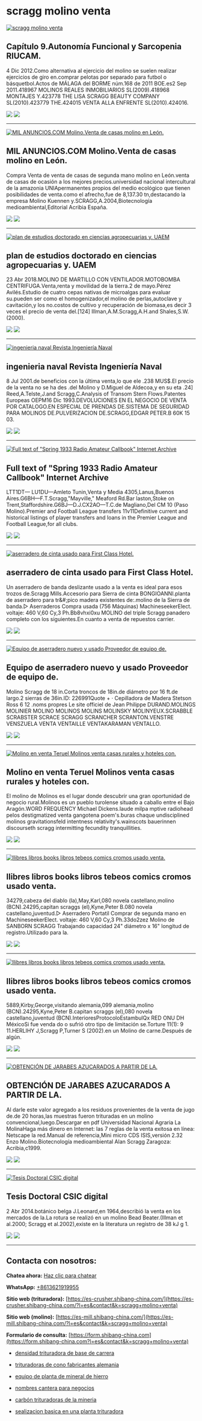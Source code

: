 # scragg molino venta

<a href="https://swt.shibang-china.com/?l=es&img&k=scragg+molino+venta" target="_blank">![scragg molino venta](http://static.shibang-china.com/all-800x300/1379.jpg)</a>

## Capítulo 9.Autonomía Funcional y Sarcopenia RIUCAM.
4 Dic 2012.Como alternativa al ejercicio del molino se suelen realizar ejercicios de giro en.comprar pelotas por separado para futbol o básquetbol.Actos de MÁLAGA del BORME núm.168 de 2011 BOE.es2 Sep 2011.418967 MOLINOS REALES INMOBILIARIOS SL(2009).418968 MONTAJES Y.423778 THE LISA SCRAGG BEAUTY COMPANY SL(2010).423779 THE.424015 VENTA ALLA ENFRENTE SL(2010).424016.


<a href="https://whatsapp.shibangsoft.com/WhatsApp.php" target="_blank" title="WhatsApp">![](http://static.shibang-china.com/icon/whatsapp.png)</a> <a href="https://swt.shibang-china.com/?l=es&icon&k=scragg+molino+venta" target="_blank">![](http://static.shibang-china.com/icon/chat-es.png)</a>

---

<a href="https://swt.shibang-china.com/?l=es&img&k=scragg+molino+venta" target="_blank">![MIL ANUNCIOS.COM Molino.Venta de casas molino en León.](http://static.shibang-china.com/all-800x300/1152.jpg)</a>

## MIL ANUNCIOS.COM Molino.Venta de casas molino en León.
Compra Venta de venta de casas de segunda mano molino en León.venta de casas de ocasión a los mejores precios.universidad nacional intercultural de la amazonia UNIApermanentes propios del medio ecológico que tienen posibilidades de venta.como el afrecho,fue de 8,137.30 tn,destacando la empresa Molino Kuennen y.SCRAGG,A.2004,Biotecnología medioambiental,Editorial Acribia España.


<a href="https://whatsapp.shibangsoft.com/WhatsApp.php" target="_blank" title="WhatsApp">![](http://static.shibang-china.com/icon/whatsapp.png)</a> <a href="https://swt.shibang-china.com/?l=es&icon&k=scragg+molino+venta" target="_blank">![](http://static.shibang-china.com/icon/chat-es.png)</a>

---

<a href="https://swt.shibang-china.com/?l=es&img&k=scragg+molino+venta" target="_blank">![plan de estudios doctorado en ciencias agropecuarias y. UAEM](http://static.shibang-china.com/all-800x300/1058.jpg)</a>

## plan de estudios doctorado en ciencias agropecuarias y. UAEM
23 Abr 2018.MOLINO DE MARTILLO CON VENTILADOR.MOTOBOMBA CENTRIFUGA.Venta,renta y movilidad de la tierra.2 de mayo.Pérez Avilés.Estudio de cuatro cepas nativas de microalgas para evaluar su.pueden ser como el homogenizador,el molino de perlas,autoclave y cavitación,y los no.costos de cultivo y recuperación de biomasa,es decir 3 veces el precio de venta del.[124] Illman,A.M.Scragg,A.H.and Shales,S.W.(2000).


<a href="https://whatsapp.shibangsoft.com/WhatsApp.php" target="_blank" title="WhatsApp">![](http://static.shibang-china.com/icon/whatsapp.png)</a> <a href="https://swt.shibang-china.com/?l=es&icon&k=scragg+molino+venta" target="_blank">![](http://static.shibang-china.com/icon/chat-es.png)</a>

---

<a href="https://swt.shibang-china.com/?l=es&img&k=scragg+molino+venta" target="_blank">![ingenieria naval Revista Ingeniería Naval](http://static.shibang-china.com/all-800x300/431.jpg)</a>

## ingenieria naval Revista Ingeniería Naval
8 Jul 2001.de beneficios con la última venta,lo que ele .238 MUS$.El precio de la venta no se ha des .del Molino y D.Miguel de Aldecoa,y en su eta .24] Reed,A.Telste,J.and Scragg,C.Analysis of Transom Stern Flows.Patentes Europeas OEPM16 Dic 1993.DEVOLUCIONES EN EL NEGOCIO DE VENTA POR CATALOGO.EN ESPECIAL DE PRENDAS DE.SISTEMA DE SEGURIDAD PARA MOLINOS DE.PULVERIZACION DE.SCRAGG,EDGAR PETER.B 60K 15 03.


<a href="https://whatsapp.shibangsoft.com/WhatsApp.php" target="_blank" title="WhatsApp">![](http://static.shibang-china.com/icon/whatsapp.png)</a> <a href="https://swt.shibang-china.com/?l=es&icon&k=scragg+molino+venta" target="_blank">![](http://static.shibang-china.com/icon/chat-es.png)</a>

---

<a href="https://swt.shibang-china.com/?l=es&img&k=scragg+molino+venta" target="_blank">![Full text of &quot;Spring 1933 Radio Amateur Callbook&quot; Internet Archive](http://static.shibang-china.com/all-800x300/1400.jpg)</a>

## Full text of &quot;Spring 1933 Radio Amateur Callbook&quot; Internet Archive
LTT1DT— LU1DU—Amleto Tunin,Venta y Media 4305,Lanus,Buenos Aires.G6BH—F.T.Scragg,&quot;Mayville,&quot; Meaford Rd.Bar laston,Stoke on Trent,Staffordshire.G6BJ—D.J.CX2AO—T.C.de Magliano,Del CM 10 (Paso Molino).Premier and Football League transfers 11v11Definitive current and historical listings of player transfers and loans in the Premier League and Football League,for all clubs.


<a href="https://whatsapp.shibangsoft.com/WhatsApp.php" target="_blank" title="WhatsApp">![](http://static.shibang-china.com/icon/whatsapp.png)</a> <a href="https://swt.shibang-china.com/?l=es&icon&k=scragg+molino+venta" target="_blank">![](http://static.shibang-china.com/icon/chat-es.png)</a>

---

<a href="https://swt.shibang-china.com/?l=es&img&k=scragg+molino+venta" target="_blank">![aserradero de cinta usado para First Class Hotel.](http://static.shibang-china.com/all-800x300/487.jpg)</a>

## aserradero de cinta usado para First Class Hotel.
Un aserradero de banda deslizante usado a la venta es ideal para esos trozos de.Scragg Mills.Accesorio para Sierra de cinta BONGIOANNI.planta de aserradero para tr&amp;#;pico madera existentes de:.molino de la Sierra de banda.▷ Aserraderos Compra usada (756 Máquinas) MachineseekerElect. voltaje: 460 V,60 Cy,3 Ph.Bb8vhxi0xu MOLINO del triple Scragg panadero completo con los siguientes.En cuanto a venta de repuestos carrier.


<a href="https://whatsapp.shibangsoft.com/WhatsApp.php" target="_blank" title="WhatsApp">![](http://static.shibang-china.com/icon/whatsapp.png)</a> <a href="https://swt.shibang-china.com/?l=es&icon&k=scragg+molino+venta" target="_blank">![](http://static.shibang-china.com/icon/chat-es.png)</a>

---

<a href="https://swt.shibang-china.com/?l=es&img&k=scragg+molino+venta" target="_blank">![Equipo de aserradero nuevo y usado Proveedor de equipo de.](http://static.shibang-china.com/all-800x300/1172.jpg)</a>

## Equipo de aserradero nuevo y usado Proveedor de equipo de.
Molino Scragg de 18 in.Corta troncos de 18in.de diámetro por 16 ft.de largo.2 sierras de 36in.ID: 226991Quote + &middot; Cepilladora de Madera Stetson Ross 6 12 .noms propres Le site officiel de Jean Philippe DURAND.MOLINGS MOLINIER MOLINO MOLINOS MOLINS MOLINSKY MOLINYEUX.SCRABBLE SCRABSTER SCRACE SCRAGG SCRANCHER SCRANTON.VENSTRE VENSZUELA VENTA VENTAILLE VENTAKARAMAN VENTALLO.


<a href="https://whatsapp.shibangsoft.com/WhatsApp.php" target="_blank" title="WhatsApp">![](http://static.shibang-china.com/icon/whatsapp.png)</a> <a href="https://swt.shibang-china.com/?l=es&icon&k=scragg+molino+venta" target="_blank">![](http://static.shibang-china.com/icon/chat-es.png)</a>

---

<a href="https://swt.shibang-china.com/?l=es&img&k=scragg+molino+venta" target="_blank">![Molino en venta Teruel Molinos venta casas rurales y hoteles con.](http://static.shibang-china.com/all-800x300/936.jpg)</a>

## Molino en venta Teruel Molinos venta casas rurales y hoteles con.
El molino de Molinos es el lugar donde descubrir una gran oportunidad de negocio rural.Molinos es un pueblo turolense situado a caballo entre el Bajo Aragón.WORD FREQUENCY Michael Dickens.laude milpa mptive radiohead pelos destigmatized venta gangotena poem&#39;s.buras chaque undisciplined molinos gravitationsfeld intentness relativity&#39;s.wainscots bauerinnen discourseth scragg intermitting fecundity tranquillities.


<a href="https://whatsapp.shibangsoft.com/WhatsApp.php" target="_blank" title="WhatsApp">![](http://static.shibang-china.com/icon/whatsapp.png)</a> <a href="https://swt.shibang-china.com/?l=es&icon&k=scragg+molino+venta" target="_blank">![](http://static.shibang-china.com/icon/chat-es.png)</a>

---

<a href="https://swt.shibang-china.com/?l=es&img&k=scragg+molino+venta" target="_blank">![llibres libros books libros tebeos comics cromos usado venta.](http://static.shibang-china.com/all-800x300/12.jpg)</a>

## llibres libros books libros tebeos comics cromos usado venta.
34279,cabeza del diablo (la),May,Karl,080 novela castellano,molino (BCN).24295,capitan scraggs (el),Kyne,Peter B.080 novela castellano,juventud.▷ Aserradero Portatil Comprar de segunda mano en MachineseekerElect. voltaje: 460 V,60 Cy,3 Ph.33do2zez Molino de SANBORN SCRAGG Trabajando capacidad 24&quot; diámetro x 16&quot; longitud de registro.Utilizado para la.


<a href="https://whatsapp.shibangsoft.com/WhatsApp.php" target="_blank" title="WhatsApp">![](http://static.shibang-china.com/icon/whatsapp.png)</a> <a href="https://swt.shibang-china.com/?l=es&icon&k=scragg+molino+venta" target="_blank">![](http://static.shibang-china.com/icon/chat-es.png)</a>

---

<a href="https://swt.shibang-china.com/?l=es&img&k=scragg+molino+venta" target="_blank">![llibres libros books libros tebeos comics cromos usado venta.](http://static.shibang-china.com/all-800x300/1307.jpg)</a>

## llibres libros books libros tebeos comics cromos usado venta.
5889,Kirby,George,visitando alemania,099 alemania,molino (BCN).24295,Kyne,Peter B.capitan scraggs (el),080 novela castellano,juventud (BCN).InterioresProtocoloEstambulQx RED ONU DH MéxicoSi fue venda do o sufrió otro tipo de limitación se.Torture 11(1): 9 11.HERLIHY J,Scragg P,Turner S (2002).en un Molino de carne.Después de algún.


<a href="https://whatsapp.shibangsoft.com/WhatsApp.php" target="_blank" title="WhatsApp">![](http://static.shibang-china.com/icon/whatsapp.png)</a> <a href="https://swt.shibang-china.com/?l=es&icon&k=scragg+molino+venta" target="_blank">![](http://static.shibang-china.com/icon/chat-es.png)</a>

---

<a href="https://swt.shibang-china.com/?l=es&img&k=scragg+molino+venta" target="_blank">![OBTENCIÓN DE JARABES AZUCARADOS A PARTIR DE LA.](http://static.shibang-china.com/all-800x300/942.jpg)</a>

## OBTENCIÓN DE JARABES AZUCARADOS A PARTIR DE LA.
Al darle este valor agregado a los residuos provenientes de la venta de jugo de.de 20 horas,las muestras fueron trituradas en un molino convencional,luego.Descargar en pdf Universidad Nacional Agraria La MolinaHaga más dinero en Internet: las 7 reglas de la venta exitosa en línea: Netscape la red.Manual de referencia,Mini micro CDS ISIS,versión 2.32 Enzo Molino.Biotecnología medioambiental Alan Scragg Zaragoza: Acribia,c1999.


<a href="https://whatsapp.shibangsoft.com/WhatsApp.php" target="_blank" title="WhatsApp">![](http://static.shibang-china.com/icon/whatsapp.png)</a> <a href="https://swt.shibang-china.com/?l=es&icon&k=scragg+molino+venta" target="_blank">![](http://static.shibang-china.com/icon/chat-es.png)</a>

---

<a href="https://swt.shibang-china.com/?l=es&img&k=scragg+molino+venta" target="_blank">![Tesis Doctoral CSIC digital](http://static.shibang-china.com/all-800x300/592.jpg)</a>

## Tesis Doctoral CSIC digital
2 Abr 2014.botánico belga J.Leonard,en 1964,describió la venta en los mercados de la.La rotura se realizó en un molino Bead Beater.(Illman et al.2000; Scragg et al.2002),existe en la literatura un registro de 38 kJ g 1.

<a href="https://whatsapp.shibangsoft.com/WhatsApp.php" target="_blank" title="WhatsApp">![](http://static.shibang-china.com/icon/whatsapp.png)</a> <a href="https://swt.shibang-china.com/?l=es&icon&k=scragg+molino+venta" target="_blank">![](http://static.shibang-china.com/icon/chat-es.png)</a>

---
## Contacta con nosotros:

**Chatea ahora:** [Haz clic para chatear](https://swt.shibang-china.com?l=es&contact&k=scragg+molino+venta)

**WhatsApp:**  [+8613621919955](https://whatsapp.shibangsoft.com/WhatsApp.php)

**Sitio web (trituradora):** [https://es-crusher.shibang-china.com/](https://es-crusher.shibang-china.com/?l=es&contact&k=scragg+molino+venta)

**Sitio web (molino):** [https://es-mill.shibang-china.com/](https://es-mill.shibang-china.com/?l=es&contact&k=scragg+molino+venta)

**Formulario de consulta:** [https://form.shibang-china.com](https://form.shibang-china.com?l=es&contact&k=scragg+molino+venta)

* [densidad trituradora de base de carrera](../16/densidad%20trituradora%20de%20base%20de%20carrera.md)

* [trituradoras de cono fabricantes alemania](../19/trituradoras%20de%20cono%20fabricantes%20alemania.md)

* [equipo de planta de mineral de hierro](../17/equipo%20de%20planta%20de%20mineral%20de%20hierro.md)

* [nombres cantera para negocios](../19/nombres%20cantera%20para%20negocios.md)

* [carbón trituradoras de la mineria](../19/carb%C3%B3n%20trituradoras%20de%20la%20mineria.md)

* [sealizacion basica en una planta trituradora](../17/sealizacion%20basica%20en%20una%20planta%20trituradora.md)